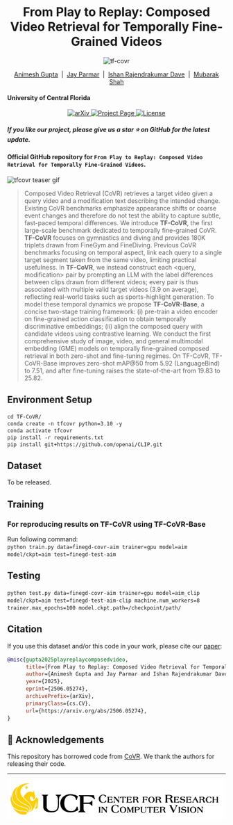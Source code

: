 <h1 align="center"> From Play to Replay: Composed Video Retrieval for
Temporally Fine-Grained Videos</h1>

<p align="center">
    <img src="https://i.imgur.com/waxVImv.png" alt="tf-covr">
</p>

<p align="center">
  <a href="https://animesh-007.github.io/">Animesh Gupta</a> &nbsp;|&nbsp;
  <a href="https://www.linkedin.com/in/jay-himmatbhai-parmar/">Jay Parmar</a> &nbsp;|&nbsp;
  <a href="https://www.linkedin.com/in/ishan-dave-crcv/">Ishan Rajendrakumar Dave</a> &nbsp;|&nbsp;
  <a href="https://scholar.google.com/citations?user=p8gsO3gAAAAJ&hl=en&oi=ao">Mubarak Shah</a>
</p>


#### University of Central Florida

<p align="center">
  <a href="https://arxiv.org/abs/2506.05274">
    <img src="https://img.shields.io/badge/arXiv-TFCoVR-9065CA.svg?logo=arXiv" alt="arXiv">
  </a>
  <a href="https://animesh-007.github.io/TF-CoVR-WEBSITE/">
    <img src="https://img.shields.io/badge/Project-Page-orange?logo=data:image/svg%2bxml;base64,...(truncated)" alt="Project Page">
  </a>
  <a href="https://github.com/UCF-CRCV/TF-CoVR/blob/main/LICENSE">
    <img src="https://img.shields.io/badge/License-MIT-green" alt="License">
  </a>
</p>

<h5 align="left"> If you like our project, please give us a star ⭐ on GitHub for the latest update.</h5>

#### Official GitHub repository for  `From Play to Replay: Composed Video Retrieval for Temporally Fine-Grained Videos`.

![tfcovr teaser gif](assets/teaser.gif)

> Composed Video Retrieval (CoVR) retrieves a target video given a query video and a modification text describing the intended change. Existing CoVR benchmarks emphasize appearance shifts or coarse event changes and therefore do not test the ability to capture subtle, fast-paced temporal differences. We introduce **TF-CoVR**, the first large-scale benchmark dedicated to temporally fine-grained CoVR. **TF-CoVR** focuses on gymnastics and diving and provides 180K triplets drawn from FineGym and FineDiving. Previous CoVR benchmarks focusing on temporal aspect, link each query to a single target segment taken from the same video, limiting practical usefulness. In **TF-CoVR**, we instead construct each <query, modification> pair by prompting an LLM with the label differences between clips drawn from different videos; every pair is thus associated with multiple valid target videos (3.9 on average), reflecting real-world tasks such as sports-highlight generation. To model these temporal dynamics we propose **TF-CoVR-Base**, a concise two-stage training framework: (i) pre-train a video encoder on fine-grained action classification to obtain temporally discriminative embeddings; (ii) align the composed query with candidate videos using contrastive learning. We conduct the first comprehensive study of image, video, and general multimodal embedding (GME) models on temporally fine-grained composed retrieval in both zero-shot and fine-tuning regimes. On TF-CoVR, TF-CoVR-Base improves zero-shot mAP@50 from 5.92 (LanguageBind) to 7.51, and after fine-tuning raises the state-of-the-art from 19.83 to 25.82.

## Environment Setup
```
cd TF-CoVR/
conda create -n tfcovr python=3.10 -y
conda activate tfcovr
pip install -r requirements.txt
pip install git+https://github.com/openai/CLIP.git
```

## Dataset
To be released.

## Training

### For reproducing results on TF-CoVR using TF-CoVR-Base

Run following command:  
`python train.py data=finegd-covr-aim trainer=gpu model=aim model/ckpt=aim test=finegd-test-aim`

## Testing  
`python test.py data=finegd-covr-aim trainer=gpu model=aim_clip model/ckpt=aim test=finegd-test-aim-clip machine.num_workers=8 trainer.max_epochs=100 model.ckpt.path=/checkpoint/path/`

## Citation
If you use this dataset and/or this code in your work, please cite our [paper](https://arxiv.org/abs/2506.05274):

```bibtex
@misc{gupta2025playreplaycomposedvideo,
      title={From Play to Replay: Composed Video Retrieval for Temporally Fine-Grained Videos}, 
      author={Animesh Gupta and Jay Parmar and Ishan Rajendrakumar Dave and Mubarak Shah},
      year={2025},
      eprint={2506.05274},
      archivePrefix={arXiv},
      primaryClass={cs.CV},
      url={https://arxiv.org/abs/2506.05274}, 
}
```

## 🙏 Acknowledgements

This repository has borrowed code from [CoVR](https://github.com/lucas-ventura/CoVR). We thank the authors for releasing their code.

---

<p align="center">
   <a href="https://www.crcv.ucf.edu/"><img src="assets/crcv_ucf.jpg" width="500" height="90"></a>
</p>
